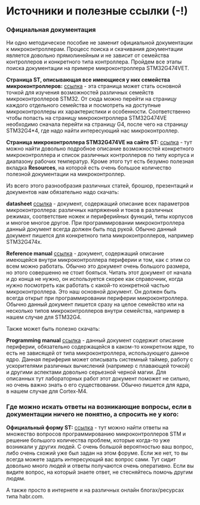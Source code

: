 # Источники и полезные ссылки (-!)

### Официальная документация
Ни одно методическое пособие не заменит официальной документации к микроконтроллерам. Процесс поиска и скачивания документации является довольно прямолинейным и не зависит от семейства контроллеров и конкретного типа контроллера. Пройдем все этапы поиска документации на примере микроконтроллера STM32G474VET.

**Страница ST, описывающая все имеющиеся у них семейства микроконтроллеров:** [ссылка](https://www.st.com/en/microcontrollers-microprocessors/stm32-32-bit-arm-cortex-mcus.html) - эта страница может стать основной точкой для изучения возможностей различных семейств микроконтроллеров STM32. От сюда можно перейти на страницу каждого отдельного семейства и посмотреть на доступные микроконтроллеры их характеристики и особенности. Соответственно чтобы попасть на страницу микроконтроллера STM32G474VE необходимо сначала перейти на страницу G4, после чего на страницу STM32G4*4, где надо найти интересующий нас микроконтроллер.

**Страница микроконтроллера STM32G474VE на сайте ST:** [ссылка](https://www.st.com/content/st_com/en/products/microcontrollers-microprocessors/stm32-32-bit-arm-cortex-mcus/stm32-mainstream-mcus/stm32g4-series/stm32g4x4/stm32g474ve.html) - тут можно найти довольно подробное описание возможностей конкретного микроконтроллера и список различных контроллеров по типу корпуса и диапазону рабочих температур. Кроме этого тут есть безумно полезная вкладка **Resources**, на которой есть очень большое количество полезной документации на микроконтроллер. 

Из всего этого разнообразия различных статей, брошюр, презентаций и документов нам обязательно надо скачать:

**datasheet** [ссылка](https://www.st.com/resource/en/datasheet/stm32g474ve.pdf) - документ, содержащий описание всех параметров микроконтроллера: различных напряжений и токов в различных режимах, соответствие ножек и периферийных функций, типы корпусов и многое многое другое. При программировании микроконтроллера данный документ всегда должен быть под рукой. Обычно данный документ пишется для конкретного типа микроконтроллеров, например STM32G474x.

**Reference manual** [ссылка]() - документ, содержащий описание имеющейся внутри микроконтроллера периферии и том, как с этим со всем можно работать. Обычно это документ очень большого размера, но этого совершенно не стоит бояться. Читать этот документ от начала и до конца не нужно, он используется скорее как справочник, когда нужно посмотреть как работать с какой-то конкретной частью микроконтроллера. Это наш основной документ. Он должен быть всегда открыт при программировании периферии микроконтроллера. Обычно данный документ пишется сразу на целое семейство или на несколько типов микроконтроллеров внутри семейства, например в нашем случае для STM32G4.

Также может быть полезно скачать:

**Programming manual** [ссылка](https://www.st.com/resource/en/programming_manual/dm00046982-stm32-cortexm4-mcus-and-mpus-programming-manual-stmicroelectronics.pdf) - данный документ содержит описание периферии, обязательно содержащейся в каком-то конкретном ядре, то есть не зависящей от типа микроконтроллера, использующего данное ядро. Данная периферия может описывать системный таймер, работу с ускорителями различных вычислений (например с плавающей точкой) и другими аспектами довольно серьезной черной магии. Для описанных тут лабораторных работ этот документ поможет не сильно, но очень важно знать о его существовании. Обычно пишется для ядра, в нашем случае для Cortex-M4.

### Где можно искать ответы на возникающие вопросы, если в документации ничего не понятно, а спросить не у кого:

**Официальный форму ST:** [ссылка](https://community.st.com/s/) - тут можно найти ответы на множество вопросов программированию микроконтроллеров STM и решение большого количества проблем, которые когда-то уже возникали у других людей. С очень большой вероятностью ваш вопрос, либо очень схожий уже был задан на этом форуме. Если же нет, то вы всегда можете задать интересующий вас вопрос сами. Тут сидит довольно много людей и ответы получаются очень оперативно. Если вы видите вопрос, на который знаете ответ, не стесняйтесь помочь другим людям.

А также просто в интернете и на различных онлайн блогах/ресурсах типа habr.com.